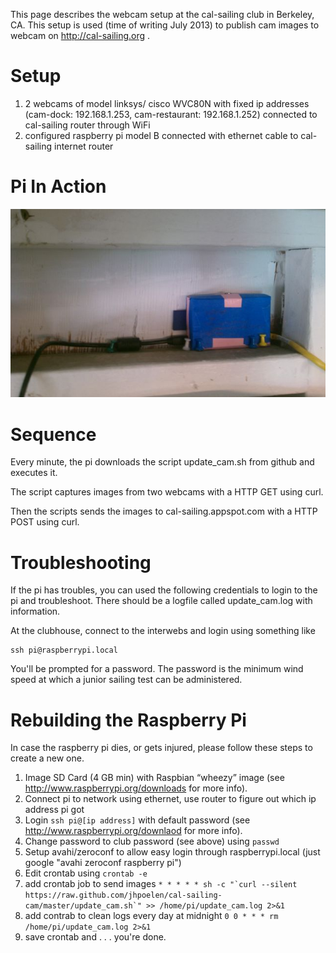 This page describes the webcam setup at the cal-sailing club in Berkeley, CA.  This setup is used (time of writing July 2013) to publish cam images to webcam on http://cal-sailing.org .

# Setup
 1. 2 webcams of model linksys/ cisco WVC80N with fixed ip addresses (cam-dock:  192.168.1.253, cam-restaurant:  192.168.1.252) connected to cal-sailing router through WiFi
 2. configured raspberry pi model B connected with ethernet cable to cal-sailing internet router

# Pi In Action
![pi in action](pi_at_cal-sailing_july_2013.jpg)

# Sequence

Every minute, the pi downloads the script update_cam.sh from github and executes it. 

The script captures images from two webcams with a HTTP GET using curl. 

Then the scripts sends the images to cal-sailing.appspot.com with a HTTP POST using curl.

# Troubleshooting 

If the pi has troubles, you can used the following credentials to login to the pi and troubleshoot.  There should be a logfile called update_cam.log with information.

At the clubhouse, connect to the interwebs and login using something like
```
ssh pi@raspberrypi.local
```
You'll be prompted for a password.  The password is the minimum wind speed at which a junior sailing test can be administered.

# Rebuilding the Raspberry Pi

In case the raspberry pi dies, or gets injured, please follow these steps to create a new one.

 1. Image SD Card (4 GB min) with Raspbian “wheezy” image (see http://www.raspberrypi.org/downloads for more info).
 2. Connect pi to network using ethernet, use router to figure out which ip address pi got
 3. Login ```ssh pi@[ip address]``` with default password (see http://www.raspberrypi.org/downlaod for more info).
 4. Change password to club password (see above) using ```passwd```
 4. Setup avahi/zeroconf to allow easy login through raspberrypi.local (just google "avahi zeroconf raspberry pi")
 5. Edit crontab using ```crontab -e```
 6. add crontab job to send images ```* * * * * sh -c "`curl --silent https://raw.github.com/jhpoelen/cal-sailing-cam/master/update_cam.sh`" >> /home/pi/update_cam.log 2>&1```
 7. add contrab to clean logs every day at midnight ```0 0 * * * rm /home/pi/update_cam.log 2>&1``` 
 8. save crontab and . . . you're done.
